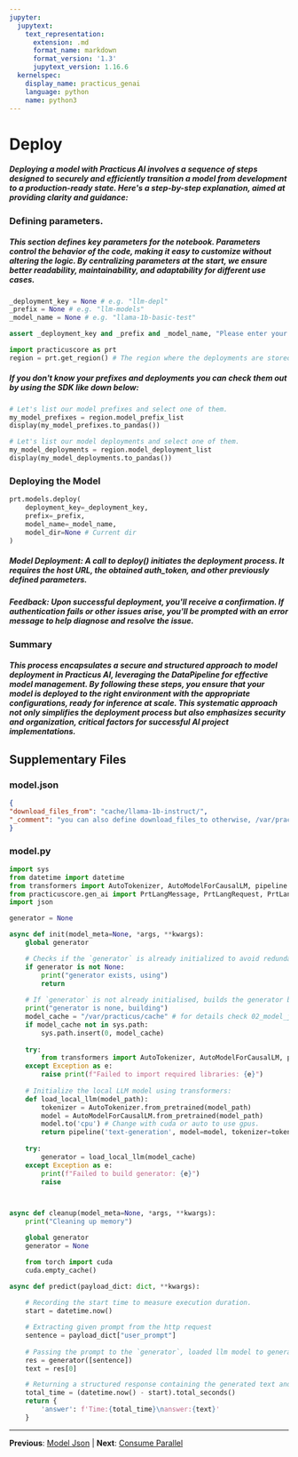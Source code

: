 ```yaml
---
jupyter:
  jupytext:
    text_representation:
      extension: .md
      format_name: markdown
      format_version: '1.3'
      jupytext_version: 1.16.6
  kernelspec:
    display_name: practicus_genai
    language: python
    name: python3
---
```


# Deploy



##### Deploying a model with Practicus AI involves a sequence of steps designed to securely and efficiently transition a model from development to a production-ready state. Here's a step-by-step explanation, aimed at providing clarity and guidance:


### Defining parameters.
 
##### This section defines key parameters for the notebook. Parameters control the behavior of the code, making it easy to customize without altering the logic. By centralizing parameters at the start, we ensure better readability, maintainability, and adaptability for different use cases.
 

```python
_deployment_key = None # e.g. "llm-depl"
_prefix = None # e.g. "llm-models"
_model_name = None # e.g. "llama-1b-basic-test"
```

```python
assert _deployment_key and _prefix and _model_name, "Please enter your deployment parameters."
```

```python
import practicuscore as prt
region = prt.get_region() # The region where the deployments are stored
```

##### If you don't know your prefixes and deployments you can check them out by using the SDK like down below:

```python
# Let's list our model prefixes and select one of them.
my_model_prefixes = region.model_prefix_list
display(my_model_prefixes.to_pandas())
```

```python
# Let's list our model deployments and select one of them.
my_model_deployments = region.model_deployment_list
display(my_model_deployments.to_pandas())
```

### Deploying the Model


```python
prt.models.deploy(
    deployment_key=_deployment_key,
    prefix=_prefix, 
    model_name=_model_name, 
    model_dir=None # Current dir
)
```

##### Model Deployment: A call to deploy() initiates the deployment process. It requires the host URL, the obtained auth_token, and other previously defined parameters.
##### Feedback: Upon successful deployment, you'll receive a confirmation. If authentication fails or other issues arise, you'll be prompted with an error message to help diagnose and resolve the issue.


### Summary



##### This process encapsulates a secure and structured approach to model deployment in Practicus AI, leveraging the DataPipeline for effective model management. By following these steps, you ensure that your model is deployed to the right environment with the appropriate configurations, ready for inference at scale. This systematic approach not only simplifies the deployment process but also emphasizes security and organization, critical factors for successful AI project implementations.


## Supplementary Files

### model.json
```json
{
"download_files_from": "cache/llama-1b-instruct/",
"_comment": "you can also define download_files_to otherwise, /var/practicus/cache is used"
}
```

### model.py
```python
import sys
from datetime import datetime
from transformers import AutoTokenizer, AutoModelForCausalLM, pipeline
from practicuscore.gen_ai import PrtLangMessage, PrtLangRequest, PrtLangResponse
import json

generator = None

async def init(model_meta=None, *args, **kwargs):
    global generator

    # Checks if the `generator` is already initialized to avoid redundant model loading.
    if generator is not None:
        print("generator exists, using")
        return
    
    # If `generator` is not already initialised, builds the generator by loading the desired LLM
    print("generator is none, building")
    model_cache = "/var/practicus/cache" # for details check 02_model_json
    if model_cache not in sys.path:
        sys.path.insert(0, model_cache)
    
    try:
        from transformers import AutoTokenizer, AutoModelForCausalLM, pipeline
    except Exception as e:
        raise print(f"Failed to import required libraries: {e}")
    
    # Initialize the local LLM model using transformers:
    def load_local_llm(model_path):
        tokenizer = AutoTokenizer.from_pretrained(model_path)
        model = AutoModelForCausalLM.from_pretrained(model_path)
        model.to('cpu') # Change with cuda or auto to use gpus.
        return pipeline('text-generation', model=model, tokenizer=tokenizer, max_new_tokens=200)
    
    try:
        generator = load_local_llm(model_cache)
    except Exception as e:
        print(f"Failed to build generator: {e}")
        raise



async def cleanup(model_meta=None, *args, **kwargs):
    print("Cleaning up memory")

    global generator
    generator = None

    from torch import cuda
    cuda.empty_cache()

async def predict(payload_dict: dict, **kwargs):
    
    # Recording the start time to measure execution duration.
    start = datetime.now()

    # Extracting given prompt from the http request
    sentence = payload_dict["user_prompt"]
    
    # Passing the prompt to the `generator`, loaded llm model to generate a response.
    res = generator([sentence])
    text = res[0]

    # Returning a structured response containing the generated text and execution time.
    total_time = (datetime.now() - start).total_seconds()   
    return {
        'answer': f'Time:{total_time}\nanswer:{text}'
    }
```


---

**Previous**: [Model Json](model-json.md) | **Next**: [Consume Parallel](consume-parallel.md)
